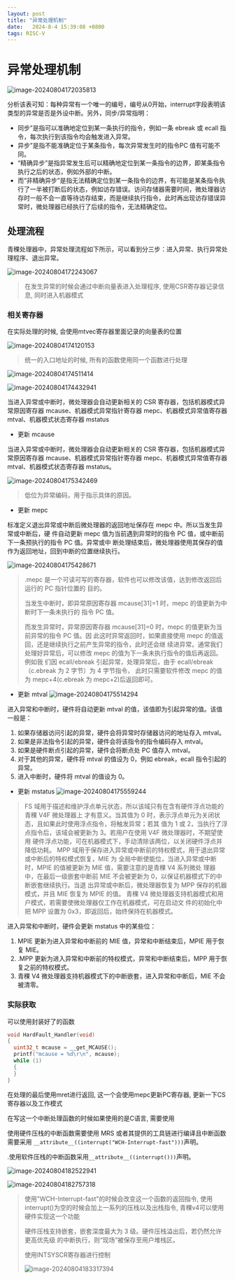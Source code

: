 ```yaml
---
layout: post
title: "异常处理机制" 
date:   2024-8-4 15:39:08 +0800
tags: RISC-V
---
```


# 异常处理机制

![image-20240804172035813](https://picture-01-1316374204.cos.ap-beijing.myqcloud.com/image/202408041720858.png)

分析该表可知：每种异常有一个唯一的编号，编号从0开始，interrupt字段表明该类型的异常是否是外设中断。另外，同步/异常指明：

+ 同步”是指可以准确地定位到某一条执行的指令，例如一条 ebreak 或 ecall 指令，每次执行到该指令均会触发进入异常。
+ 异步”是指不能准确定位于某条指令，每次异常发生时的指令PC 值有可能不同。
+ “精确异步”是指异常发生后可以精确地定位到某一条指令的边界，即某条指令执行之后的状态，例如外部的中断。
+ 而“非精确异步”是指无法精确定位到某一条指令的边界，有可能是某条指令执行了一半被打断后的状态，例如访存错误。访问存储器需要时间，微处理器访存时一般不会一直等待访存结束，而是继续执行指令，此时再出现访存错误异常时，微处理器已经执行了后续的指令，无法精确定位。

## 处理流程

青稞处理器中，异常处理流程如下所示，可以看到分三步：进入异常、执行异常处理程序、退出异常。

![image-20240804172243067](https://picture-01-1316374204.cos.ap-beijing.myqcloud.com/image/202408041722098.png)

> 在发生异常的时候会通过中断向量表进入处理程序, 使用CSR寄存器记录信息, 同时进入机器模式

### 相关寄存器

在实际处理的时候, 会使用mtvec寄存器里面记录的向量表的位置

![image-20240804174120153](https://picture-01-1316374204.cos.ap-beijing.myqcloud.com/image/202408041741196.png)

> 统一的入口地址的时候, 所有的函数使用同一个函数进行处理

![image-20240804174511414](https://picture-01-1316374204.cos.ap-beijing.myqcloud.com/image/202408041745448.png)

![image-20240804174432941](https://picture-01-1316374204.cos.ap-beijing.myqcloud.com/image/202408041744967.png)

当进入异常或中断时，微处理器会自动更新相关的 CSR 寄存器，包括机器模式异常原因寄存器 mcause、机器模式异常指针寄存器 mepc、机器模式异常值寄存器 mtval、机器模式状态寄存器 mstatus

+ 更新 mcause

当进入异常或中断时，微处理器会自动更新相关的 CSR 寄存器，包括机器模式异常原因寄存器 mcause、机器模式异常指针寄存器 mepc、机器模式异常值寄存器 mtval、机器模式状态寄存器 mstatus。

![image-20240804175342469](https://picture-01-1316374204.cos.ap-beijing.myqcloud.com/image/202408041753500.png)

> 低位为异常编码，用于指示具体的原因。

+ 更新 mepc

标准定义退出异常或中断后微处理器的返回地址保存在 mepc 中。所以当发生异常或中断后，硬 件自动更新 mepc 值为当前遇到异常时的指令 PC 值，或中断前下一条预执行的指令 PC 值。异常或中 断处理结束后，微处理器使用其保存的值作为返回地址，回到中断的位置继续执行。

![image-20240804175428671](https://picture-01-1316374204.cos.ap-beijing.myqcloud.com/image/202408041754705.png)

> .mepc 是一个可读可写的寄存器，软件也可以修改该值，达到修改返回后运行的 PC 指针位置的 目的。
>
> 当发生中断时，即异常原因寄存器 mcause[31]=1 时，mepc 的值更新为中断时下一条未执行的 指令 PC 值。
>
> 而发生异常时，异常原因寄存器 mcause[31]=0 时，mepc 的值更新为当前异常的指令 PC 值。因 此这时异常返回时，如果直接使用 mepc 的值返回，还是继续执行之前产生异常的指令，此时还会继 续进异常。通常我们处理好异常后，可以修改 mepc 的值为下一条未执行指令的值后再返回。例如我 们因 ecall/ebreak 引起异常，处理异常后，由于 ecall/ebreak（c.ebreak 为 2 字节）为 4 字节指令， 此时只需要软件修改 mepc 的值为 mepc+4(c.ebreak 为 mepc+2)后返回即可。

+ 更新 mtval
![image-20240804175514294](https://picture-01-1316374204.cos.ap-beijing.myqcloud.com/image/202408041755322.png)

进入异常和中断时，硬件将自动更新 mtval 的值，该值即为引起异常的值。该值一般是：

1. 如果存储器访问引起的异常，硬件会将异常时存储器访问的地址存入 mtval。
2. 如果是非法指令引起的异常，硬件会将该指令的指令编码存入 mtval。
3. 如果是硬件断点引起的异常，硬件会将断点处 PC 值存入 mtval。
4. 对于其他的异常，硬件将 mtval 的值设为 0，例如 ebreak，ecall 指令引起的异常。
5. 进入中断时，硬件将 mtval 的值设为 0。

+ 更新 mstatus
![image-20240804175559244](https://picture-01-1316374204.cos.ap-beijing.myqcloud.com/image/202408041755283.png)

> FS 域用于描述和维护浮点单元状态，所以该域只有在含有硬件浮点功能的青稞 V4F 微处理器上 才有意义。当其值为 0 时，表示浮点单元为关闭状态，且如果此时使用浮点指令，将触发异常；若其 值为 1 或 2，当执行了浮点指令后，该域会被更新为 3。若用户在使用 V4F 微处理器时，不期望使用 硬件浮点功能，可在机器模式下，手动清除该两位，以关闭硬件浮点并降低功耗。 MPP 域用于保存进入异常或中断前的特权模式，用于退出异常或中断后的特权模式恢复，MIE 为 全局中断使能位，当进入异常或中断时，MPIE 的值被更新为 MIE 值，需要注意的是青稞 V4 系列微处 理器中，在最后一级嵌套中断前 MIE 不会被更新为 0，以保证机器模式下的中断嵌套继续执行。当退 出异常或中断后，微处理器恢复为 MPP 保存的机器模式，并且 MIE 恢复为 MPIE 的值。 青稞 V4 微处理器支持机器模式和用户模式，若需要使微处理器仅工作在机器模式，可在启动文 件的初始化中把 MPP 设置为 0x3，即返回后，始终保持在机器模式。

进入异常和中断时，硬件会更新 mstatus 中的某些位：

1. MPIE 更新为进入异常和中断前的 MIE 值，异常和中断结束后，MPIE 用于恢复 MIE。
2. .MPP 更新为进入异常和中断前的特权模式，异常和中断结束后，MPP 用于恢复之前的特权模式。
3. 青稞 V4 微处理器支持机器模式下的中断嵌套，进入异常和中断后，MIE 不会被清零。

### 实际获取

可以使用封装好了的函数

```c
void HardFault_Handler(void)
{
  uint32_t mcause = __get_MCAUSE();
  printf("mcause = %d\r\n", mcause);
  while (1)
  {
  }
}
```

在处理的最后使用mret进行返回, 这一个会使用mepc更新PC寄存器, 更新一下CS寄存器以及工作模式

在写这一个中断处理函数的时候如果使用的是C语言, 需要使用

使用硬件压栈的中断函数需要使用 MRS 或者其提供的工具链进行编译且中断函数需要采用 `__attribute__((interrupt("WCH-Interrupt-fast")))`声明。

.使用软件压栈的中断函数采用`__attribute__((interrupt()))`声明。

![image-20240804182522941](https://picture-01-1316374204.cos.ap-beijing.myqcloud.com/image/202408041825971.png)

![image-20240804182757318](https://picture-01-1316374204.cos.ap-beijing.myqcloud.com/image/202408041827358.png)

> 使用"WCH-Interrupt-fast"的时候会改变这一个函数的返回指令, 使用interrupt()为空的时候会加上一系列的压栈以及出栈指令, 青稞v4可以使用硬件实现这一个功能
>
> 硬件压栈支持嵌套，嵌套深度最大为 3 级。硬件压栈溢出后，若仍然允许更高优先级 的中断执行，则“现场”被保存至用户堆栈区。
>
> 使用INTSYSCR寄存器进行控制
>
> ![image-20240804183317394](https://picture-01-1316374204.cos.ap-beijing.myqcloud.com/image/202408041833448.png)